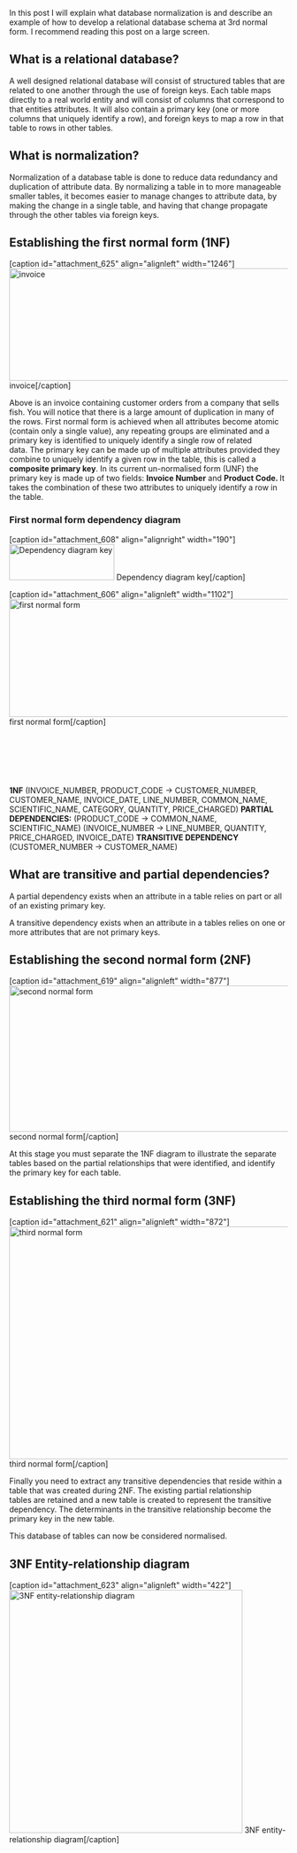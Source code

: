 In this post I will explain what database normalization is and describe an example of how to develop a relational database schema at 3rd normal form. I recommend reading this post on a large screen.
<h2>What is a relational database?</h2>
A well designed relational database will consist of structured tables that are related to one another through the use of foreign keys. Each table maps directly to a real world entity and will consist of columns that correspond to that entities attributes. It will also contain a primary key (one or more columns that uniquely identify a row), and foreign keys to map a row in that table to rows in other tables.
<h2>What is normalization?</h2>
Normalization of a database table is done to reduce data redundancy and duplication of attribute data. By normalizing a table in to more manageable smaller tables, it becomes easier to manage changes to attribute data, by making the change in a single table, and having that change propagate through the other tables via foreign keys.
<h2>Establishing the first normal form (1NF)</h2>
[caption id="attachment_625" align="alignleft" width="1246"]<a href="http://chrismepham.co.uk/blog/wp-content/uploads/2016/01/invoice.png"><img class="size-full wp-image-625" src="http://chrismepham.co.uk/blog/wp-content/uploads/2016/01/invoice.png" alt="invoice" width="1246" height="203" /></a> invoice[/caption]

Above is an invoice containing customer orders from a company that sells fish. You will notice that there is a large amount of duplication in many of the rows. First normal form is achieved when all attributes become atomic (contain only a single value), any repeating groups are eliminated and a primary key is identified to uniquely identify a single row of related data. The primary key can be made up of multiple attributes provided they combine to uniquely identify a given row in the table, this is called a <strong>composite primary key</strong>. In its current un-normalised form (UNF) the primary key is made up of two fields: <strong>Invoice Number</strong> and <strong>Product Code. </strong>It takes the combination of these two attributes to uniquely identify a row in the table.
<h3>First normal form dependency diagram</h3>
[caption id="attachment_608" align="alignright" width="190"]<a href="http://chrismepham.co.uk/blog/wp-content/uploads/2016/01/key.png"><img class="size-full wp-image-608" src="http://chrismepham.co.uk/blog/wp-content/uploads/2016/01/key.png" alt="Dependency diagram key" width="190" height="65" /></a> Dependency diagram key[/caption]

[caption id="attachment_606" align="alignleft" width="1102"]<a href="http://chrismepham.co.uk/blog/wp-content/uploads/2016/01/1nf.png"><img class="size-full wp-image-606" src="http://chrismepham.co.uk/blog/wp-content/uploads/2016/01/1nf.png" alt="first normal form" width="1102" height="213" /></a> first normal form[/caption]

&nbsp;

&nbsp;

&nbsp;

<strong>1NF</strong> (INVOICE_NUMBER, PRODUCT_CODE → CUSTOMER_NUMBER, CUSTOMER_NAME, INVOICE_DATE, LINE_NUMBER, COMMON_NAME, SCIENTIFIC_NAME, CATEGORY, QUANTITY, PRICE_CHARGED)
<strong>PARTIAL DEPENDENCIES:</strong>
(PRODUCT_CODE → COMMON_NAME, SCIENTIFIC_NAME)
(INVOICE_NUMBER → LINE_NUMBER, QUANTITY, PRICE_CHARGED, INVOICE_DATE)
<strong>TRANSITIVE DEPENDENCY</strong>
(CUSTOMER_NUMBER → CUSTOMER_NAME)
<h2>What are transitive and partial dependencies?</h2>
A partial dependency exists when an attribute in a table relies on part or all of an existing primary key.

A transitive dependency exists when an attribute in a tables relies on one or more attributes that are not primary keys.
<h2>Establishing the second normal form (2NF)</h2>
[caption id="attachment_619" align="alignleft" width="877"]<a href="http://chrismepham.co.uk/blog/wp-content/uploads/2016/01/2nf.png"><img class="size-full wp-image-619" src="http://chrismepham.co.uk/blog/wp-content/uploads/2016/01/2nf.png" alt="second normal form" width="877" height="264" /></a> second normal form[/caption]

At this stage you must separate the 1NF diagram to illustrate the separate tables based on the partial relationships that were identified, and identify the primary key for each table.
<h2>Establishing the third normal form (3NF)</h2>
[caption id="attachment_621" align="alignleft" width="872"]<a href="http://chrismepham.co.uk/blog/wp-content/uploads/2016/01/3nf.png"><img class="size-full wp-image-621" src="http://chrismepham.co.uk/blog/wp-content/uploads/2016/01/3nf.png" alt="third normal form" width="872" height="420" /></a> third normal form[/caption]

Finally you need to extract any transitive dependencies that reside within a table that was created during 2NF. The existing partial relationship tables are retained and a new table is created to represent the transitive dependency. The determinants in the transitive relationship become the primary key in the new table.

This database of tables can now be considered normalised.
<h2>3NF Entity-relationship diagram</h2>
[caption id="attachment_623" align="alignleft" width="422"]<a href="http://chrismepham.co.uk/blog/wp-content/uploads/2016/01/erd.png"><img class="size-full wp-image-623" src="http://chrismepham.co.uk/blog/wp-content/uploads/2016/01/erd.png" alt="3NF entity-relationship diagram" width="422" height="439" /></a> 3NF entity-relationship diagram[/caption]

&nbsp;
